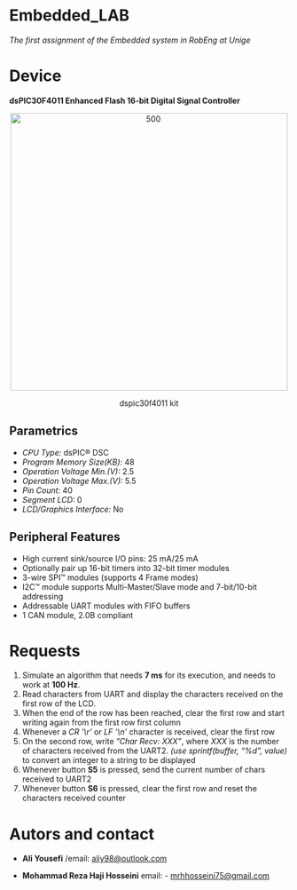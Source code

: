# Embedded_LAB

_The first assignment of the Embedded system in RobEng at Unige_

Device 
===============

**dsPIC30F4011 Enhanced Flash 16-bit Digital Signal Controller**

<p align="center">
<img width="500" src="https://user-images.githubusercontent.com/80394968/201785505-84ed5f1d-2dfd-40be-8d2e-e7f4d976f9d3.png" alt="500">
</p>
</p>
<p align="center">
dspic30f4011 kit
</p>

Parametrics
------------

- _CPU Type:_	                dsPIC® DSC
- _Program Memory Size(KB):_	  48
- _Operation Voltage Min.(V):_	2.5
- _Operation Voltage Max.(V):_	5.5
- _Pin Count:_	                40
- _Segment LCD:_	              0
- _LCD/Graphics Interface:_  	No

Peripheral Features
---------------------

- High current sink/source I/O pins: 25 mA/25 mA
- Optionally pair up 16-bit timers into 32-bit timer modules
- 3-wire SPI™ modules (supports 4 Frame modes)
- I2C™ module supports Multi-Master/Slave mode and 7-bit/10-bit addressing
- Addressable UART modules with FIFO buffers
- 1 CAN module, 2.0B compliant

Requests
===============

1. Simulate an algorithm that needs __7 ms__ for its execution, and needs to work at __100 Hz__.
2. Read characters from UART and display the characters received on the first row of the LCD.
3. When the end of the row has been reached, clear the first row and start writing again from the first row first column
4. Whenever a _CR ’\r’_ or _LF ’\n’_ character is received, clear the first row
5. On the second row, write _”Char Recv: XXX”_, where _XXX_ is the number of characters received from the UART2. _(use sprintf(buffer, “%d”, value)_ to convert an integer to a string to be displayed
6. Whenever button __S5__ is pressed, send the current number of chars received to UART2
7. Whenever button __S6__ is pressed, clear the first row and reset the characters received counter


Autors and contact
===================
- __Ali Yousefi__ /email: <aliy98@outlook.com>

- __Mohammad Reza Haji Hosseini__ email: - <mrhhosseini75@gmail.com>
